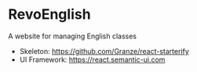 # RevoEnglish

A website for managing English classes

 - Skeleton: https://github.com/Granze/react-starterify
 - UI Framework: https://react.semantic-ui.com
 
